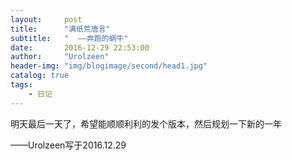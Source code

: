 ```yaml
---
layout:     post
title:      "满纸荒唐言"
subtitle:   "  ——奔跑的蜗牛"
date:       2016-12-29 22:53:00
author:     "Urolzeen"
header-img: "img/blogimage/second/head1.jpg"
catalog: true
tags:
    - 日记
---
```

明天最后一天了，希望能顺顺利利的发个版本，然后规划一下新的一年

——Urolzeen写于2016.12.29